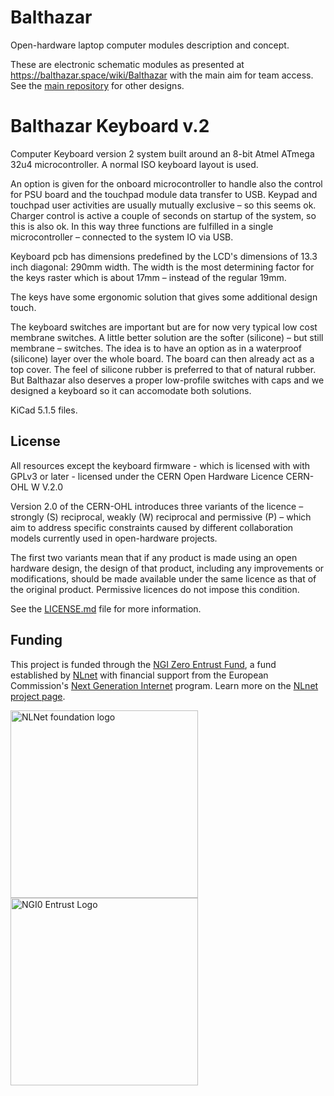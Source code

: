 # Balthazar

Open-hardware laptop computer modules description and concept.

These are electronic schematic modules as presented at https://balthazar.space/wiki/Balthazar with the main aim for team access. See the [main repository](https://github.com/balthazar-space/balthazar) for other designs.

# Balthazar Keyboard v.2

Computer Keyboard version 2 system built around an 8-bit Atmel ATmega 32u4 microcontroller. A normal ISO keyboard layout is used.

An option is given for the onboard microcontroller to handle also the control for PSU board and the touchpad module data transfer to USB. Keypad and touchpad user activities are usually mutually exclusive – so this seems ok. Charger control is active a couple of seconds on startup of the system, so this is also ok. In this way three functions are fulfilled in a single microcontroller – connected to the system IO via USB.

Keyboard pcb has dimensions predefined by the LCD's dimensions of 13.3 inch diagonal: 290mm width. The width is the most determining factor for the keys raster which is about 17mm – instead of the regular 19mm.

The keys have some ergonomic solution that gives some additional design touch.

The keyboard switches are important but are for now very typical low cost membrane switches. A little better solution are the softer (silicone) – but still membrane – switches. The idea is to have an option as in a waterproof (silicone) layer over the whole board. The board can then already act as a top cover. The feel of silicone rubber is preferred to that of natural rubber.
But Balthazar also deserves a proper low-profile switches with caps and we designed a keyboard so it can accomodate both solutions.

KiCad 5.1.5 files.

## License

All resources except the keyboard firmware - which is licensed with with GPLv3 or later - licensed under the CERN Open Hardware Licence CERN-OHL W V.2.0

Version 2.0 of the CERN-OHL introduces three variants of the licence – strongly (S) reciprocal, weakly (W) reciprocal and permissive (P) – which aim to address specific constraints caused by different collaboration models currently used in open-hardware projects. 

The first two variants mean that if any product is made using an open hardware design, the design of that product, including any improvements or modifications, should be made available under the same licence as that of the original product. Permissive licences do not impose this condition.

See the [LICENSE.md](./LICENSE.md) file for more information.

## Funding

This project is funded through the [NGI Zero Entrust Fund](https://nlnet.nl/entrust), a fund
established by [NLnet](https://nlnet.nl) with financial support from the European Commission's
[Next Generation Internet](https://ngi.eu) program. Learn more on the [NLnet project page](https://nlnet.nl/project/Balthazar-Casing/).

[<img src="https://nlnet.nl/logo/banner.png" alt="NLNet foundation logo" width="300" />](https://nlnet.nl)
[<img src="https://nlnet.nl/image/logos/NGI0Entrust_tag.svg" alt="NGI0 Entrust Logo" width="300" />](https://nlnet.nl/entrust)
